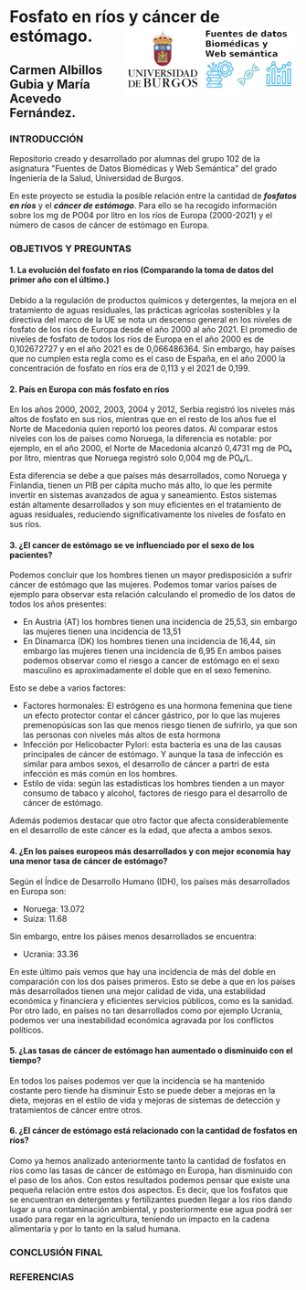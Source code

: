 # Fosfato en ríos y cáncer de estómago. <img src='INPUT/IMAGES/Logo_Curso_Fuente_Datos_Biomedicas_Web_Semantica.png' align="right" height="120" />


## Carmen Albillos Gubia y María Acevedo Fernández.

### INTRODUCCIÓN

Repositorio creado y desarrollado por alumnas del grupo 102 de la asignatura "Fuentes de Datos Biomédicas y Web Semántica" del grado Ingeniería de la Salud, Universidad de Burgos.

En este proyecto se estudia la posible relación entre la cantidad de ***fosfatos en ríos*** y el ***cáncer de estómago***. Para ello se ha recogido información sobre los mg de PO04 por litro en los ríos de Europa (2000-2021) y el número de casos de cáncer de estómago en Europa.

### OBJETIVOS Y PREGUNTAS

#### 1. La evolución del fosfato en rios (Comparando la toma de datos del primer año con el último.) 
Debido a la regulación de productos químicos y detergentes, la mejora en el tratamiento de aguas residuales, las prácticas agrícolas sostenibles y la directiva del marco de la UE se nota un descenso general en los niveles de fosfato de los ríos de Europa desde el año 2000 al año 2021.
El promedio de niveles de fosfato de todos los ríos de Europa en el año 2000 es de 0,102672727 y en el año 2021 es de 0,066486364. Sin embargo, hay países que no cumplen esta regla como es el caso de España, en el año 2000 la concentración de fosfato en ríos era de 0,113 y el 2021 de 0,199.

#### 2. País en Europa con más fosfato en ríos
En los años 2000, 2002, 2003, 2004 y 2012, Serbia registró los niveles más altos de fosfato en sus ríos, mientras que en el resto de los años fue el Norte de Macedonia quien reportó los peores datos. Al comparar estos niveles con los de países como Noruega, la diferencia es notable: por ejemplo, en el año 2000, el Norte de Macedonia alcanzó 0,4731 mg de PO₄ por litro, mientras que Noruega registró solo 0,004 mg de PO₄/L.

Esta diferencia se debe a que países más desarrollados, como Noruega y Finlandia, tienen un PIB per cápita mucho más alto, lo que les permite invertir en sistemas avanzados de agua y saneamiento. Estos sistemas están altamente desarrollados y son muy eficientes en el tratamiento de aguas residuales, reduciendo significativamente los niveles de fosfato en sus ríos.

#### 3. ¿El cancer de estómago se ve influenciado por el sexo de los pacientes?
Podemos concluir que los hombres tienen un mayor predisposición a sufrir cáncer de estómago que las mujeres. Podemos tomar varios países de ejemplo para observar esta relación calculando el promedio de los datos de todos los años presentes:
  - En Austria (AT) los hombres tienen una incidencia de 25,53, sin embargo las mujeres tienen una incidencia de 13,51
  - En Dinamarca (DK) los hombres tienen una incidencia de 16,44, sin embargo las mujeres tienen una incidencia de 6,95
  En ambos paises podemos observar como el riesgo a cancer de estómago en el sexo masculino es aproximadamente el doble que en el sexo femenino.
  
Esto se debe a varios factores:
  - Factores hormonales: El estrógeno es una hormona femenina que tiene un efecto protector contar el cáncer gástrico, por lo que las mujeres premenopúsicas son las que menos riesgo tienen de sufrirlo, ya que son las personas con niveles más altos de esta hormona
  - Infección por Helicobacter Pylori: esta bacteria es una de las causas principales de cáncer de estómago. Y aunque la tasa de infección es similar para ambos sexos, el desarrollo de cáncer a partri de esta infección es más común en los hombres.
  - Estilo de vida: según las estadísticas los hombres tienden a un mayor consumo de tabaco y alcohol, factores de riesgo para el desarrollo de cáncer de estómago.

Además podemos destacar que otro factor que afecta considerablemente en el desarrollo de este cáncer es la edad, que afecta a ambos sexos.

#### 4. ¿En los paises europeos más desarrollados y con mejor economía hay una menor tasa de cáncer de estómago?
Según el Índice de Desarrollo Humano (IDH), los países más desarrollados en Europa son:
- Noruega: 13.072
- Suiza: 11.68

Sin embargo, entre los páises menos desarrollados se encuentra:
- Ucrania: 33.36

En este último país vemos que hay una incidencia de más del doble en comparación con los dos países primeros. 
Esto se  debe a que en los países más desarrollados tienen una mejor calidad de vida, una estabilidad económica y financiera y eficientes servicios públicos, como es la sanidad.
Por otro lado, en países no tan desarrollados como por ejemplo Ucrania, podemos ver una inestabilidad económica agravada por los conflictos políticos.

#### 5. ¿Las tasas de cáncer de estómago han aumentado o disminuido con el tiempo?
En todos los países podemos ver que la incidencia se ha mantenido costante pero tiende ha disminuir
Esto se puede deber a mejoras en la dieta, mejoras en el estilo de vida y mejoras de sistemas de detección y tratamientos de cáncer entre otros.

#### 6. ¿El cáncer de estómago está relacionado con la cantidad de fosfatos en ríos?
Como ya hemos analizado anteriormente tanto la cantidad de fosfatos en ríos como las tasas de cáncer de estómago en Europa, han disminuido con el paso de los años.
Con estos resultados podemos pensar que existe una pequeña relación entre estos dos aspectos. Es decir, que los fosfatos que se encuentran en detergentes y fertilizantes pueden llegar a los rios dando lugar a una contaminación ambiental, y posteriormente ese agua podrá ser usado para regar en la agricultura, teniendo un impacto en la cadena alimentaria y por lo tanto en la salud humana.

### CONCLUSIÓN FINAL

### REFERENCIAS